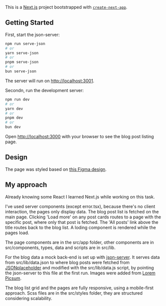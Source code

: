 This is a [Next.js](https://nextjs.org) project bootstrapped with [`create-next-app`](https://nextjs.org/docs/app/api-reference/cli/create-next-app).

## Getting Started

First, start the json-server:

```bash
npm run serve-json
# or
yarn serve-json
# or
pnpm serve-json
# or
bun serve-json
```

The server will run on [http://localhost:3001](http://localhost:3001).


Secondn, run the development server:

```bash
npm run dev
# or
yarn dev
# or
pnpm dev
# or
bun dev
```

Open [http://localhost:3000](http://localhost:3000) with your browser to see the blog post listing page.


## Design

The page was styled based on [this Figma design](https://www.figma.com/design/NUyt1uyTLwjz3WFv77uqOh/Ddsgnr---Blog-%2F-Magazine-Webflow-Website-Template-(Community)?node-id=3-1065&t=2yhUdwF6Rggxt4TK-0).


## My approach

Already knowing some React I learned Next.js while working on this task.

I've used server components (except error.tsx), because there's no client interaction, the pages only display data. 
The blog post list is fetched on the main page. 
Clicking 'Load more' on any post cards routes to a page with the specific post, where only that post is fetched. 
The 'All posts' link above the title routes back to the blog list. 
A loding component is rendered while the pages load.

The page components are in the src/app folder, other components are in src/components, types, data and scripts are in src/lib.

For the blog data a mock back-end is set up with [json-server](https://github.com/typicode/json-server/tree/v0). 
It serves data from src/lib/data.json to where blog posts were fetched from 
[JSONplaceholder](https://jsonplaceholder.typicode.com/posts) and modified with the src/lib/data.js script, by pointing the json-server to this file at the first run.
Images were added from [Lorem Picsum](https://picsum.photos/).

The blog list grid and the pages are fully responsive, using a mobile-first approach.
Scss files are in the src/styles folder, they are structured considering scalability.
